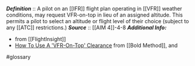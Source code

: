 ***Definition***    :: A pilot on an [[IFR]] flight plan operating in [[VFR]] weather conditions, may request VFR-on-top in lieu of an assigned altitude. This permits a pilot to select an altitude or flight level of their choice (subject to any [[ATC]] restrictions.)
***Source***         :: [[AIM 4]]-4-8
***Additional Info:*** 
- [](https://www.youtube.com/watch?v=iC6SHKoTvDU) from [[FlightInsight]]
- [How To Use A 'VFR-On-Top' Clearance](https://www.boldmethod.com/learn-to-fly/regulations/understanding-and-how-to-use-a-vfr-on-top-clearance-flight/) from [[Bold Method]], and 

#glossary